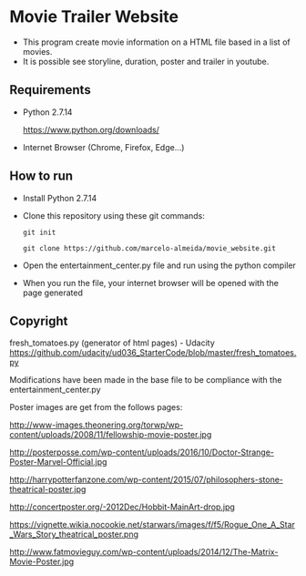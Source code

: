 # Movie Trailer Website
- This program create movie information on a HTML file based in a list of movies.
- It is possible see storyline, duration, poster and trailer in youtube.
## Requirements
- Python 2.7.14

  https://www.python.org/downloads/

- Internet Browser (Chrome, Firefox, Edge...)
## How to run
- Install Python 2.7.14
- Clone this repository using these git commands:

  `git init`

  `git clone https://github.com/marcelo-almeida/movie_website.git`

- Open the entertainment_center.py file and run using the python compiler
- When you run the file, your internet browser will be opened with the page generated

## Copyright
fresh_tomatoes.py (generator of html pages) -  Udacity
https://github.com/udacity/ud036_StarterCode/blob/master/fresh_tomatoes.py

Modifications have been made in the base file to be compliance with the entertainment_center.py

Poster images are get from the follows pages:

http://www-images.theonering.org/torwp/wp-content/uploads/2008/11/fellowship-movie-poster.jpg

http://posterposse.com/wp-content/uploads/2016/10/Doctor-Strange-Poster-Marvel-Official.jpg

http://harrypotterfanzone.com/wp-content/2015/07/philosophers-stone-theatrical-poster.jpg

http://concertposter.org/-2012Dec/Hobbit-MainArt-drop.jpg

https://vignette.wikia.nocookie.net/starwars/images/f/f5/Rogue_One_A_Star_Wars_Story_theatrical_poster.png

http://www.fatmovieguy.com/wp-content/uploads/2014/12/The-Matrix-Movie-Poster.jpg
